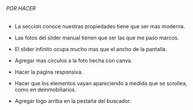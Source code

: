 ###### POR HACER ######

- La seccion conoce nuestras propiedades tiene que ser mas moderna.

- Las fotos del slider manual tienen que ser las que me paso marcos.

- El slider infinito ocupa mucho mas que el ancho de la pantalla.

- Agregar mas circulos a la foto hecha con canva.

- Hacer la pagina responsiva.

- Hacer que los elementos vayan apareciendo a medida que se scrollea, como en deinmobiliarios.

- Agregar logo arriba en la pestaña del buscador.